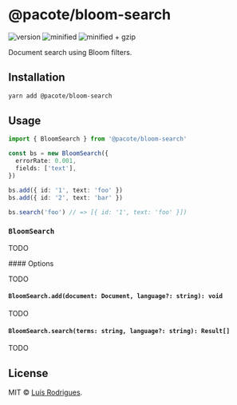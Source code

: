 # @pacote/bloom-search

![version](https://badgen.net/npm/v/@pacote/bloom-search)
![minified](https://badgen.net/bundlephobia/min/@pacote/bloom-search)
![minified + gzip](https://badgen.net/bundlephobia/minzip/@pacote/bloom-search)

Document search using Bloom filters.

## Installation

```bash
yarn add @pacote/bloom-search
```

## Usage

```typescript
import { BloomSearch } from '@pacote/bloom-search'

const bs = new BloomSearch({
  errorRate: 0.001,
  fields: ['text'],
})

bs.add({ id: '1', text: 'foo' })
bs.add({ id: '2', text: 'bar' })

bs.search('foo') // => [{ id: '1', text: 'foo' }])
```

### `BloomSearch`

TODO

#### Options

TODO

#### `BloomSearch.add(document: Document, language?: string): void`

TODO

#### `BloomSearch.search(terms: string, language?: string): Result[]`

TODO

## License

MIT © [Luís Rodrigues](https://goblindegook.com).
